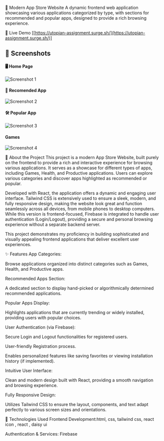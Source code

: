 📱 Modern App Store Website
A dynamic frontend web application showcasing various applications categorized by type, with sections for recommended and popular apps, designed to provide a rich browsing experience.

🚀 Live Demo
[[https://utopian-assignment.surge.sh/](https://utopian-assignment.surge.sh/)]

## 📸 Screenshots

#### 🖥️ Home Page
![Screenshot 1](https://i.ibb.co/1GdPyy8c/Screenshot-2025-06-25-115909.png)
<br/>

#### 📄 Recomended App
![Screenshot 2](https://i.ibb.co/NgQLTkdd/Screenshot-2025-06-25-115923.png)
<br/>

#### 🛠️ Popular App
![Screenshot 3](https://i.ibb.co/TDQvB0tx/Screenshot-2025-06-25-115940.png)
<br/>

#### Games
![Screenshot 4](https://i.ibb.co/qL1HgDwM/Screenshot-2025-06-25-115952.png)
<br/>


🌟 About the Project
This project is a modern App Store Website, built purely on the frontend to provide a rich and interactive experience for browsing various applications. It serves as a showcase for different types of apps, including Games, Health, and Productive applications. Users can explore various categories and discover apps highlighted as recommended or popular.

Developed with React, the application offers a dynamic and engaging user interface. Tailwind CSS is extensively used to ensure a sleek, modern, and fully responsive design, making the website look great and function seamlessly across all devices, from mobile phones to desktop computers. While this version is frontend-focused, Firebase is integrated to handle user authentication (Login/Logout), providing a secure and personal browsing experience without a separate backend server.

This project demonstrates my proficiency in building sophisticated and visually appealing frontend applications that deliver excellent user experiences.

✨ Features
App Categories:

Browse applications organized into distinct categories such as Games, Health, and Productive apps.

Recommended Apps Section:

A dedicated section to display hand-picked or algorithmically determined recommended applications.

Popular Apps Display:

Highlights applications that are currently trending or widely installed, providing users with popular choices.

User Authentication (via Firebase):

Secure Login and Logout functionalities for registered users.

User-friendly Registration process.

Enables personalized features like saving favorites or viewing installation history (if implemented).

Intuitive User Interface:

Clean and modern design built with React, providing a smooth navigation and browsing experience.

Fully Responsive Design:

Utilizes Tailwind CSS to ensure the layout, components, and text adapt perfectly to various screen sizes and orientations.

🚀 Technologies Used
Frontend Development:html, css, tailwind css, react icon , react , daisy ui 

Authentication & Services: Firebase
